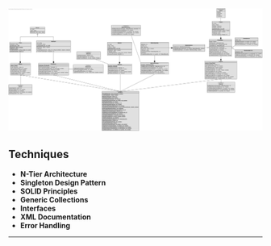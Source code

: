![Class Diagram](doc/uml/diagramclass.jpg)
---
## Techniques

- **N-Tier Architecture**
- **Singleton Design Pattern**
- **SOLID Principles**
- **Generic Collections**
- **Interfaces**
- **XML Documentation**
- **Error Handling**

---
